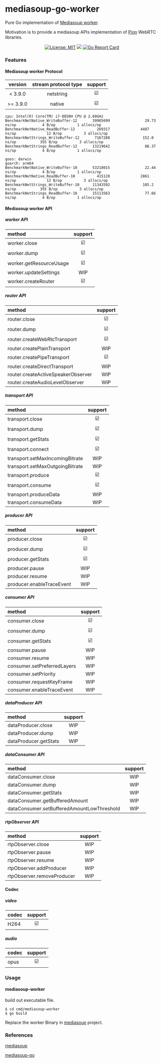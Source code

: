 # mediasoup-go-worker
Pure Go implementation of [Mediasoup worker](https://github.com/versatica/mediasoup).

Motivation is to provide a mediasoup APIs implementation of [Pion](https://github.com/pion) WebRTC libraries.


<p align="center">
<a href="LICENSE"><img src="https://img.shields.io/badge/License-MIT-yellow.svg" alt="License: MIT"></a>
<a href="Language"><img src="https://img.shields.io/badge/language-golang-green.svg"></a>
<a href="https://goreportcard.com/report/github.com/byyam/mediasoup-go-worker"><img src="https://goreportcard.com/badge/github.com/byyam/mediasoup-go-worker" alt="Go Report Card"></a>
</p>


### Features
#### Mediasoup worker Protocol

|  version  | stream protocol type |         support         |
|:---------:|:--------------------:|:-----------------------:|
|  < 3.9.0  |      netstring       | :ballot_box_with_check: |
| \>= 3.9.0 |        native        | :ballot_box_with_check: |


~~~shell
cpu: Intel(R) Core(TM) i7-8850H CPU @ 2.60GHz
BenchmarkNetNative_WriteBuffer-12       39985699                29.73 ns/op            4 B/op          1 allocs/op
BenchmarkNetNative_ReadBuffer-12          269317              4487 ns/op              12 B/op          3 allocs/op
BenchmarkNetStrings_WriteBuffer-12       7167288               152.0 ns/op           355 B/op          3 allocs/op
BenchmarkNetStrings_ReadBuffer-12       13219642                88.37 ns/op            4 B/op          1 allocs/op

goos: darwin
goarch: arm64
BenchmarkNetNative_WriteBuffer-10       53218015                22.44 ns/op            4 B/op          1 allocs/op
BenchmarkNetNative_ReadBuffer-10          415128              2861 ns/op              12 B/op          3 allocs/op
BenchmarkNetStrings_WriteBuffer-10      11343592               105.2 ns/op           355 B/op          3 allocs/op
BenchmarkNetStrings_ReadBuffer-10       15113563                77.66 ns/op            4 B/op          1 allocs/op
~~~

#### Mediasoup worker API

##### worker API

| method                  |         support         |
|:------------------------|:-----------------------:|
| worker.close            | :ballot_box_with_check: |
| worker.dump             | :ballot_box_with_check: |
| worker.getResourceUsage | :ballot_box_with_check: |
| worker.updateSettings   |           WIP           |
| worker.createRouter     | :ballot_box_with_check: |


##### router API

| method                             |         support         |
|:-----------------------------------|:-----------------------:|
| router.close                       | :ballot_box_with_check: |
| router.dump                        | :ballot_box_with_check: |
| router.createWebRtcTransport       | :ballot_box_with_check: |
| router.createPlainTransport        |           WIP           |
| router.createPipeTransport         | :ballot_box_with_check: |
| router.createDirectTransport       |           WIP           |
| router.createActiveSpeakerObserver |           WIP           |
| router.createAudioLevelObserver    |           WIP           |


##### transport API

| method                          |         support         |
|:--------------------------------|:-----------------------:|
| transport.close                 | :ballot_box_with_check: |
| transport.dump                  | :ballot_box_with_check: |
| transport.getStats              | :ballot_box_with_check: |
| transport.connect               | :ballot_box_with_check: |
| transport.setMaxIncomingBitrate |           WIP           |
| transport.setMaxOutgoingBitrate |           WIP           |
| transport.produce               | :ballot_box_with_check: |
| transport.consume               | :ballot_box_with_check: |
| transport.produceData           |           WIP           |
| transport.consumeData           |           WIP           |


##### producer API

| method                    |         support         |
|:--------------------------|:-----------------------:|
| producer.close            | :ballot_box_with_check: |
| producer.dump             | :ballot_box_with_check: |
| producer.getStats         | :ballot_box_with_check: |
| producer.pause            |           WIP           |
| producer.resume           |           WIP           |
| producer.enableTraceEvent |           WIP           |


##### consumer API

| method                      |         support         |
|:----------------------------|:-----------------------:|
| consumer.close              | :ballot_box_with_check: |
| consumer.dump               | :ballot_box_with_check: |
| consumer.getStats           | :ballot_box_with_check: |
| consumer.pause              |           WIP           |
| consumer.resume             |           WIP           |
| consumer.setPreferredLayers |           WIP           |
| consumer.setPriority        |           WIP           |
| consumer.requestKeyFrame    |           WIP           |
| consumer.enableTraceEvent   |           WIP           |


##### dataProducer API

| method                | support |
|:----------------------|:-------:|
| dataProducer.close    |   WIP   |
| dataProducer.dump     |   WIP   |
| dataProducer.getStats |   WIP   |


##### dataConsumer API

| method                                     | support |
|:-------------------------------------------|:-------:|
| dataConsumer.close                         |   WIP   |
| dataConsumer.dump                          |   WIP   |
| dataConsumer.getStats                      |   WIP   |
| dataConsumer.getBufferedAmount             |   WIP   |
| dataConsumer.setBufferedAmountLowThreshold |   WIP   |


##### rtpObserver API

| method                             | support |
|:-----------------------------------|:-------:|
| rtpObserver.close                  |   WIP   |
| rtpObserver.pause                  |   WIP   |
| rtpObserver.resume                 |   WIP   |
| rtpObserver.addProducer            |   WIP   |
| rtpObserver.removeProducer         |   WIP   |


#### Codec

##### video

| codec                     |         support         |
|:--------------------------|:-----------------------:|
| H264                      | :ballot_box_with_check: |

##### audio

| codec |         support         |
|:------|:-----------------------:|
| opus  | :ballot_box_with_check: |



### Usage

#### mediasoup-worker

build out executable file.

``` shell
$ cd cmd/mediasoup-worker
$ go build
```

Replace the worker Binary in [mediasoup](https://github.com/versatica/mediasoup) project.


### References

[mediasoup](https://github.com/versatica/mediasoup)

[mediasoup-go](https://pkg.go.dev/github.com/jiyeyuran/mediasoup-go)
